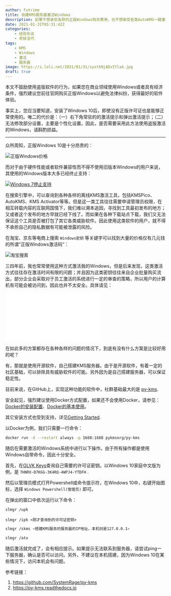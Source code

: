 ```yaml
---
author: Futrime
title: 自建KMS服务器激活Windows
description: 如果不想承受高昂的正版Windows购买费用，也不想承受各类AutoKMS一键激活工具可能携带威胁程序的风险，那么何不自己搭建激活服务器呢？
date: 2021-01-31T05:31:42Z
categories:
    - 经验杂谈
    - 奇技淫巧
tags:
    - KMS
    - Windows
    - 激活
    - 服务器
image: https://i.loli.net/2021/01/31/zyxtkNjADvIYla4.jpg
draft: true
---
```


本文不鼓励使用盗版软件的行为，如果您在商业领域使用Windows或者具有经济条件，强烈建议您前往官网购买正版Windows以避免法律纠纷，获得最好的软件体验。

事实上，您应当要知道，安装了Windows 10后，即使没有正版许可证也是能够正常使用的。唯二的代价是：（一）右下角常驻的的激活提示和弹出激活提示；（二）无法修改部分设置，主要是个性化设置。因此，是否需要采用此方法使用盗版激活的Windows，请斟酌损益。

---

众所周知，正版Windows 10是十分昂贵的：

![正版Windows价格](https://i.loli.net/2021/01/31/iwnuWe6xCBTpbmJ.png)

而对于由于硬件性能或者软件兼容性而不得不使用旧版本Windows的用户来说，其使用的Windows版本大多已经终止支持：

[![Windows 7停止支持](https://i.loli.net/2021/01/31/jeQBYNZaoc31giO.png)](https://www.microsoft.com/zh-cn/windows/windows-7-end-of-life-support-information)

在搜索引擎中，可以查询到各种各样的离线KMS激活工具，包括KMSPico、AutoKMS、KMS Activator等等。但是这一类工具往往需要申请管理员权限，在相互转载内容的互联网国情下，我们难以溯本追因，寻找到工具最初发布的地方；又或者这个发布的地方早就已经下线了。而如果在各种下载站点下载，我们又无法保证这个工具是否被打包了其它各类威胁软件。因此使用这类软件的用户，就不得不承担自己的隐私数据有可能被泄露的风险。

在淘宝、京东等电商上搜索 `Windows密钥` 等关键字可以找到大量的价格仅有几元钱的所谓“正版Windows激活码”：

![淘宝搜索](https://i.loli.net/2021/01/31/sPzy1TvVGFixwYL.png)

三四年前，我也常常使用这种方式激活我的Windows，但是后来发现，这类激活方式往往存在激活时间有限的问题；并且因为这类密钥往往来自企业批量购买流出，部分企业会采取对于员工激活的系统进行一定的审查的策略，所以用户的计算机有可能会被访问到，因此也并不太安全。具体请见：

<iframe src="//player.bilibili.com/player.html?aid=38717781&bvid=BV1Bt411Y7wd&cid=68059490&page=1" scrolling="no" border="0" frameborder="no" framespacing="0" allowfullscreen="true"> </iframe>

在如此多的方案都存在各种各样的问题的情况下，到底有没有什么方案是比较好用的呢？

有，那就是使用开源软件，自己搭建KMS服务器。由于是开源软件，有着一定的社区基础，可以排除具有威胁软件的可能。另外因为是自己搭建服务器，可以保证稳定性。

目前来说，在GitHub上，实现这种功能的软件中，社群基础最大的是 [py-kms](https://github.com/SystemRage/py-kms).

安全起见，强烈建议使用Docker方式配置，如果还不会使用Docker，请参见：[Docker的安装配置](https://blog.futrime.com/zh-cn/p/docker%E7%9A%84%E5%AE%89%E8%A3%85%E9%85%8D%E7%BD%AE/)、[Docker的基本使用](https://blog.futrime.com/zh-cn/p/docker%E7%9A%84%E5%9F%BA%E6%9C%AC%E4%BD%BF%E7%94%A8/)。

其它安装方式也受到支持，详见[Getting Started](https://py-kms.readthedocs.io/en/latest/Getting%20Started.html).

以Docker为例，我们只需要一行命令：

```bash
docker run -d --restart always -p 1688:1688 pykmsorg/py-kms
```

随后在需要激活的Windows系统中进行以下操作。由于所有操作都是使用Windows自带命令，因此十分安全。

首先，在[GLVK Keys](https://py-kms.readthedocs.io/en/latest/Keys.html)查询自己需要的许可证密钥。以Windows 10家庭中文版为例，是 `7HNRX-D7KGG-3K4RQ-4WPJ4-YTDFH` .

然后以管理员模式打开Powershell或命令提示符，在Windows 10中，右键开始图标，选择 `Windows Powershell(管理员)` 即可。

在弹出的窗口中依次运行以下命令：

```sh
slmgr /upk
```

```
slmgr /ipk <刚才查询到的许可证密钥>
```

```sh
slmgr /skms <搭建KMS服务的服务器的IP地址，本机则是127.0.0.1>
```

```sh
slmgr /ato
```

随后激活就完成了，会有相应提示。如果提示无法联系到服务器，请尝试ping一下服务器，确认是否可以访问。另外，不建议在本机搭建，因为Windows 10在某些情况下，访问本机会有问题。

参考链接：

1. https://github.com/SystemRage/py-kms
1. https://py-kms.readthedocs.io
